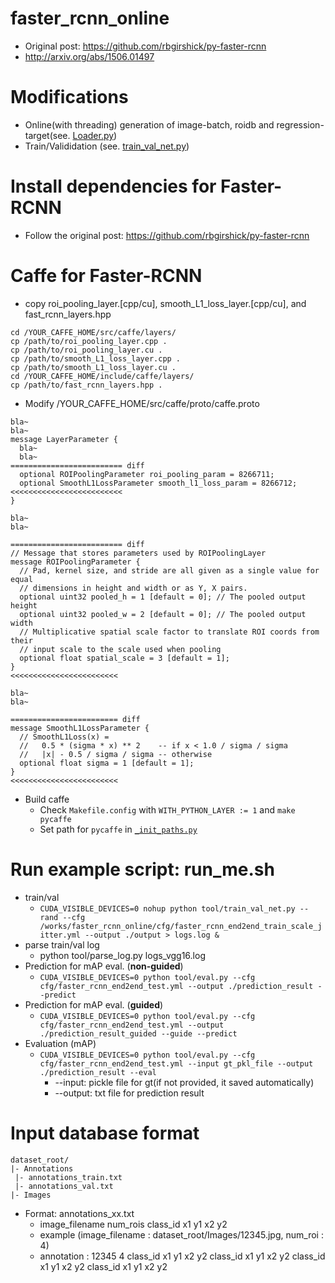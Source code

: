 # faster_rcnn_online
- Original post: https://github.com/rbgirshick/py-faster-rcnn
- http://arxiv.org/abs/1506.01497

# Modifications
- Online(with threading) generation of image-batch, roidb and regression-target(see. [Loader.py](https://github.com/taey16/faster_rcnn_online/blob/trainval/lib/datasets/Loader.py))
- Train/Valididation (see. [train_val_net.py](https://github.com/taey16/faster_rcnn_online/blob/trainval/tool/train_val_net.py))

# Install dependencies for Faster-RCNN
- Follow the original post: https://github.com/rbgirshick/py-faster-rcnn

# Caffe for Faster-RCNN
- copy roi_pooling_layer.[cpp/cu], smooth_L1_loss_layer.[cpp/cu], and fast_rcnn_layers.hpp
```
cd /YOUR_CAFFE_HOME/src/caffe/layers/
cp /path/to/roi_pooling_layer.cpp .
cp /path/to/roi_pooling_layer.cu .
cp /path/to/smooth_L1_loss_layer.cpp .
cp /path/to/smooth_L1_loss_layer.cu .
cd /YOUR_CAFFE_HOME/include/caffe/layers/
cp /path/to/fast_rcnn_layers.hpp .
```
- Modify /YOUR_CAFFE_HOME/src/caffe/proto/caffe.proto
```
bla~
bla~
message LayerParameter {
  bla~
  bla~
========================= diff
  optional ROIPoolingParameter roi_pooling_param = 8266711;
  optional SmoothL1LossParameter smooth_l1_loss_param = 8266712;
<<<<<<<<<<<<<<<<<<<<<<<<<
}

bla~
bla~

========================= diff
// Message that stores parameters used by ROIPoolingLayer
message ROIPoolingParameter {
  // Pad, kernel size, and stride are all given as a single value for equal
  // dimensions in height and width or as Y, X pairs.
  optional uint32 pooled_h = 1 [default = 0]; // The pooled output height
  optional uint32 pooled_w = 2 [default = 0]; // The pooled output width
  // Multiplicative spatial scale factor to translate ROI coords from their
  // input scale to the scale used when pooling
  optional float spatial_scale = 3 [default = 1];
}
<<<<<<<<<<<<<<<<<<<<<<<<

bla~
bla~

======================== diff
message SmoothL1LossParameter {
  // SmoothL1Loss(x) =
  //   0.5 * (sigma * x) ** 2    -- if x < 1.0 / sigma / sigma
  //   |x| - 0.5 / sigma / sigma -- otherwise
  optional float sigma = 1 [default = 1];
}
<<<<<<<<<<<<<<<<<<<<<<<<
```
- Build caffe
	* Check `Makefile.config` with `WITH_PYTHON_LAYER := 1` and `make pycaffe`
	* Set path for `pycaffe` in [`_init_paths.py`](https://github.com/taey16/faster_rcnn_online/blob/trainval/tool/_init_paths.py)

# Run example script: run_me.sh
- train/val
  * `CUDA_VISIBLE_DEVICES=0 nohup python tool/train_val_net.py --rand --cfg /works/faster_rcnn_online/cfg/faster_rcnn_end2end_train_scale_jitter.yml --output ./output > logs.log &`
- parse train/val log
  * python tool/parse_log.py logs_vgg16.log
- Prediction for mAP eval. (**non-guided**)
  * `CUDA_VISIBLE_DEVICES=0 python tool/eval.py --cfg cfg/faster_rcnn_end2end_test.yml --output ./prediction_result --predict`
- Prediction for mAP eval. (**guided**)
  * `CUDA_VISIBLE_DEVICES=0 python tool/eval.py --cfg cfg/faster_rcnn_end2end_test.yml --output ./prediction_result_guided --guide --predict`
- Evaluation (mAP)
  * `CUDA_VISIBLE_DEVICES=0 python tool/eval.py --cfg cfg/faster_rcnn_end2end_test.yml --input gt_pkl_file --output ./prediction_result --eval`
    * --input: pickle file for gt(if not provided, it saved automatically)
    * --output: txt file for prediction result 

# Input database format
```
dataset_root/
|- Annotations
 |- annotations_train.txt
 |- annotations_val.txt
|- Images
```

- Format: annotations_xx.txt
	* image_filename num_rois class_id x1 y1 x2 y2
	* example (image_filename : dataset_root/Images/12345.jpg, num_roi : 4)
	* annotation : 12345 4 class_id x1 y1 x2 y2 class_id x1 y1 x2 y2 class_id x1 y1 x2 y2 class_id x1 y1 x2 y2
